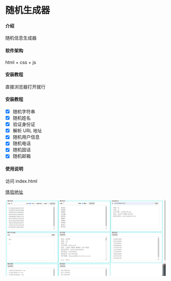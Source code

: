 # 随机生成器

#### 介绍
随机信息生成器

#### 软件架构

html + css + js


#### 安装教程

直接浏览器打开就行

#### 安装教程

- [x] 随机字符串
- [x] 随机姓名
- [x] 验证身份证
- [x] 解析 URL 地址
- [x] 随机用户信息
- [x] 随机电话
- [x] 随机固话
- [x] 随机邮箱

#### 使用说明

访问 index.html 

[体验地址](https://systemmin.github.io/random/)

![效果图](./docs/desc.png)
